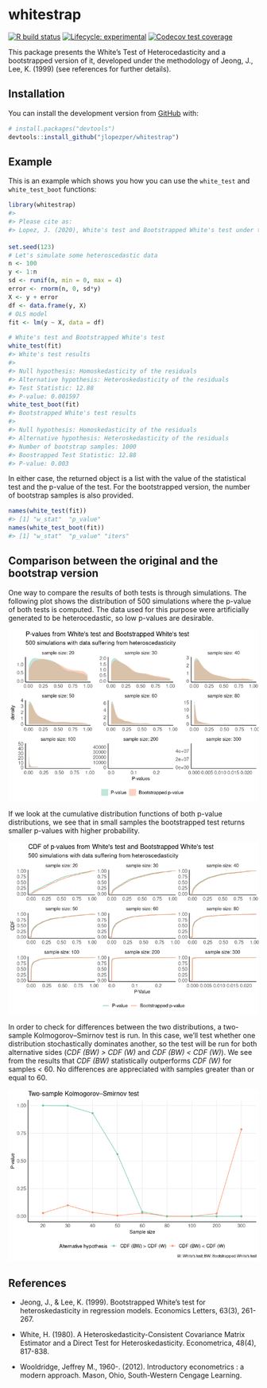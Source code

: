 
# whitestrap

<!-- badges: start -->

[![R build
status](https://github.com/jlopezper/whitestrap/workflows/R-CMD-check/badge.svg)](https://github.com/jlopezper/whitestrap/actions)
[![Lifecycle:
experimental](https://img.shields.io/badge/lifecycle-experimental-orange.svg)](https://www.tidyverse.org/lifecycle/#experimental)
[![Codecov test
coverage](https://codecov.io/gh/jlopezper/whitestrap/branch/master/graph/badge.svg)](https://codecov.io/gh/jlopezper/whitestrap?branch=master)
<!-- badges: end -->

This package presents the White’s Test of Heterocedasticity and a
bootstrapped version of it, developed under the methodology of Jeong,
J., Lee, K. (1999) (see references for further details).

## Installation

You can install the development version from
[GitHub](https://github.com/) with:

``` r
# install.packages("devtools")
devtools::install_github("jlopezper/whitestrap")
```

## Example

This is an example which shows you how you can use the `white_test` and
`white_test_boot` functions:

``` r
library(whitestrap)
#> 
#> Please cite as:
#> Lopez, J. (2020), White's test and Bootstrapped White's test under the methodology of Jeong, J., Lee, K. (1999) package version 0.0.1

set.seed(123)
# Let's simulate some heteroscedastic data
n <- 100
y <- 1:n
sd <- runif(n, min = 0, max = 4)
error <- rnorm(n, 0, sd*y)
X <- y + error
df <- data.frame(y, X)
# OLS model
fit <- lm(y ~ X, data = df)
```

``` r
# White's test and Bootstrapped White's test
white_test(fit)
#> White's test results
#> 
#> Null hypothesis: Homoskedasticity of the residuals
#> Alternative hypothesis: Heteroskedasticity of the residuals
#> Test Statistic: 12.88
#> P-value: 0.001597
white_test_boot(fit)
#> Bootstrapped White's test results
#> 
#> Null hypothesis: Homoskedasticity of the residuals
#> Alternative hypothesis: Heteroskedasticity of the residuals
#> Number of bootstrap samples: 1000
#> Boostrapped Test Statistic: 12.88
#> P-value: 0.003
```

In either case, the returned object is a list with the value of the
statistical test and the p-value of the test. For the bootstrapped
version, the number of bootstrap samples is also provided.

``` r
names(white_test(fit))
#> [1] "w_stat"  "p_value"
names(white_test_boot(fit))
#> [1] "w_stat"  "p_value" "iters"
```

## Comparison between the original and the bootstrap version

One way to compare the results of both tests is through simulations. The
following plot shows the distribution of 500 simulations where the
p-value of both tests is computed. The data used for this purpose were
artificially generated to be heterocedastic, so low p-values are
desirable.

![](man/figures/README-unnamed-chunk-5-1.png)<!-- -->

If we look at the cumulative distribution functions of both p-value
distributions, we see that in small samples the bootstrapped test
returns smaller p-values with higher probability.

![](man/figures/README-unnamed-chunk-6-1.png)<!-- -->

In order to check for differences between the two distributions, a
two-sample Kolmogorov–Smirnov test is run. In this case, we’ll test
whether one distribution stochastically dominates another, so the test
will be run for both alternative sides (*CDF (BW) \> CDF (W)* and *CDF
(BW) \< CDF (W)*). We see from the results that *CDF (BW)* statistically
outperforms *CDF (W)* for samples \< 60. No differences are appreciated
with samples greater than or equal to 60.

![](man/figures/README-unnamed-chunk-7-1.png)<!-- -->

## References

  - Jeong, J., & Lee, K. (1999). Bootstrapped White’s test for
    heteroskedasticity in regression models. Economics Letters, 63(3),
    261-267.

  - White, H. (1980). A Heteroskedasticity-Consistent Covariance Matrix
    Estimator and a Direct Test for Heteroskedasticity. Econometrica,
    48(4), 817-838.

  - Wooldridge, Jeffrey M., 1960-. (2012). Introductory econometrics : a
    modern approach. Mason, Ohio, South-Western Cengage Learning.
